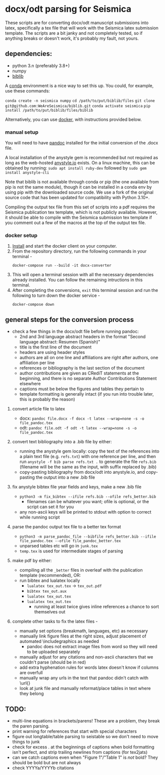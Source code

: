 # docx/odt parsing for Seismica

These scripts are for converting docx/odt manuscript submissions into latex, specifically a tex file that will work with the Seismica latex submission template. The scripts are a bit janky and not completely tested, so if anything breaks or doesn't work, it's probably my fault, not yours.

## dependencies:
- python 3.n (preferably 3.8+)
- numpy
- [biblib](https://github.com/WeAreSeismica/biblib)

A [conda](conda.io) environment is a nice way to set this up. You could, for example, use these commands:

`conda create -n seismica numpy`
`cd /path/to/put/biblib/files`
`git clone git@github.com:WeAreSeismica/biblib.git`
`conda activate seismica`
`pip install /path/to/put/biblib/files/biblib`

Alternatively, you can use [docker](docker.com), with instructions provided below.

### manual setup
You will need to have [pandoc](pandoc.org/) installed for the initial conversion of the .docx file.

A local installation of the anystyle gem is recommended but not required as long as the web-hosted [anystyle.io](anystyle.io) exists. On a linux machine, this can be obtained by running: `sudo apt install ruby-dev` followed by `sudo gem install anystyle-cli`

Note that biblib is not available through conda or pip (the one available from pip is not the same module), though it can be installed in a conda env by using pip with the downloaded source code. We use a fork of the original source code that has been updated for compatibility with Python 3.10+.

Compiling the output tex file from this set of scripts into a pdf requires the Seismica publication tex template, which is not publicly available. However, it should be able to compile with the Seismica submission tex template if you comment out a few of the macros at the top of the output tex file.

### docker setup
1. [Install](docker.com/products/docker-desktop) and start the docker client on your computer.
1. From the repository directory, run the following commands in your terminal - 
    ```
    docker-compose run --build -it docx-converter
    ```
1. This will open a terminal session with all the necessary dependencies already installed. You can follow the remaining intructions in this terminal.
1. After completing the conversions, `exit` this terminal session and run the following to turn down the docker service - 
    ```
    docker-compose down
    ```


## general steps for the conversion process

- check a few things in the docx/odt file before running pandoc:
    - 2nd and 3rd language abstract headers in the format "Second language abstract: Resumen (Spanish)" 
    - title is the first line of the document
    - headers are using header styles
    - authors are all on one line and affiliations are right after authors, one affiliation per line
    - references or bibliography is the last section of the document
    - author contributions are given as CRediT statements at the beginning, and there is no separate Author Contributions Statement elsewhere
    - captions must be below the figures and tables they pertain to
    - template formatting is generally intact (if you run into trouble later, this is probably the reason)

1. convert article file to latex
    - docx: `pandoc file.docx -f docx -t latex --wrap=none -s -o file_pandoc.tex`
    - odt: `pandoc file.odt -f odt -t latex --wrap=none -s -o file_pandoc.tex`

1. convert text bibliography into a .bib file by either:
    - running the anystyle gem locally: copy the text of the references into a plain text file (e.g. `refs.txt`) with one reference per line, and then run `anystyle -f bib parse refs.txt .` to generate the file `refs.bib` (filename will be the same as the input, with suffix replaced by .bib)
    - copy-pasting bibliography from docx/odt into anystyle.io, and copy-pasting the output into a new .bib file

1. fix anystyle bibtex file year fields and keys, make a new .bib file
    - `python3 -m fix_bibtex --ifile refs.bib --ofile refs_better.bib`
        - filenames can be whatever you want; ofile is optional, or the script can set it for you
    - any non-ascii keys will be printed to stdout with option to correct while running script

1. parse the pandoc output tex file to a better tex format
    - `python3 -m parse_pandoc_file --bibfile refs_better.bib --ifile file_pandoc.tex --ofile file_pandoc_better.tex`
    - unparsed tables etc will go in `junk.tex`
    - `temp.tex` is used for intermediate stages of parsing

1. make pdf by either:
    - compiling all the `_better` files in overleaf with the publication template (recommended), OR:
    - run bibtex and lualatex locally
        - `lualatex tex_out.tex` -> `tex_out.pdf`
        - `bibtex tex_out.aux`
        - `lualatex tex_out.tex`
        - `lualatex tex_out.tex`
            - running at least twice gives inline references a chance to sort themselves out

1. complete other tasks to fix the latex files - 
    - manually set options (breakmath, languages, etc) as necessary
    - manually link figure files at the right sizes, adjust placement of automated \includegraphics as needed
        - pandoc does not extract image files from word so they will need to be uploaded separately
    - manually adjust for any citations and non-ascii characters that we couldn't parse (should be in red)
    - add extra hyphenation rules for words latex doesn't know if columns are overfull
    - manually wrap any urls in the text that pandoc didn't catch with \url{}
    - look at junk file and manually reformat/place tables in text where they belong

## TODO: 
- multi-line equations in brackets/parens! These are a problem, they break the paren parsing.
- print warning for references that start with special characters
- figure out longtable/table parsing to seistable so we don't need to move things to junk
- check for excess . at the beginnings of captions when bold formatting isn't perfect, and strip trailing newlines from captions (for tex2jats)
- can we catch captions even when "Figure 1"/"Table 1" is *not* bold? They should be bold but are not always
- check YYYYa/YYYYb citations
